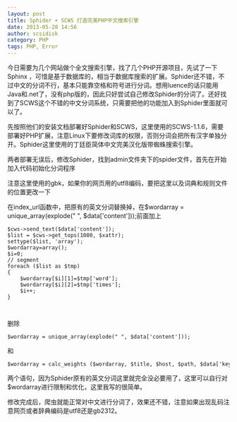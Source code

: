 ```yaml
---
layout: post
title: Sphider + SCWS 打造完美PHP中文搜索引擎
date: 2013-05-28 14:56
author: scsidisk
category: PHP
tags: PHP, Error
---
```


今日需要为几个网站做个全文搜索引擎，找了几个PHP开源项目，先试了一下Sphinx ，可惜是基于数据库的，相当于数据库搜索的扩展。Sphider还不错，不过中文的分词不行，基本只能靠空格和符号进行分词。想用luence的话只能用Java和.net了，没有php版的，因此只好尝试自己修改Sphider的分词了。还好找到了SCWS这个不错的中文分词系统，只需要把他的功能加入到Sphider里面就可以了。

先按照他们的安装文档部署好Sphider和SCWS，这里使用的SCWS-1.1.6，需要部署好PHP扩展，注意Linux下要修改词库的权限，否则分词会把所有汉字单独分开。Sphider这里使用的丁廷臣简体中文完美汉化版带蜘蛛搜索引擎。

两者部署无误后，修改Sphider，找到admin文件夹下的spider文件，首先在开始加入代码初始化分词程序

注意这里使用的gbk，如果你的网页用的utf8编码，要把这里以及词典和规则文件的位置更改一下

在index_url函数中，把原有的英文分词替换掉，在$wordarray = unique_array(explode(" ", $data['content']));前面加上

    $cws->send_text($data['content']);   
    $list = $cws->get_tops(1000, $xattr);   
    settype($list, 'array');   
    $wordarray=array();   
    $i=0;   
    // segment   
    foreach ($list as $tmp)   
    {          
        $wordarray[$i][1]=$tmp['word'];   
        $wordarray[$i][2]=$tmp['times'];   
        $i++;   
    } 

     
删除

    $wordarray = unique_array(explode(" ", $data['content']));

和

    $wordarray = calc_weights ($wordarray, $title, $host, $path, $data['keywords']); 

两个语句，因为Sphider原有的英文分词这里就完全没必要用了，这里可以自行对$wordarray进行限制和优化，这里我写的很简单。

修改完成后，爬虫就能正常对中文进行分词了，效果还不错，注意如果出现乱码注意网页或者辞典编码是utf8还是gb2312。
